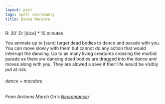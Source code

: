 ```yaml
---
layout: post
tags: spell necromancy
title: Danse Macabre
---
```

R: 30'  D: [dice] * 10 minutes

You animate up to [sum] target dead bodies to dance and parade with you. You can move slowly with them but cannot do any action that would interrupt the dancing. Up to as many living creatures crossing the morbid parade as there are dancing dead bodies are dragged into the dance and moves along with you. They are alowed a save if their life would be visibly put at risk.

###### dance + macabre
###### From Archons March On's [Necromancer](https://archonsmarchon.blogspot.com/2021/06/glog-class-necromancer-wizard.html)

